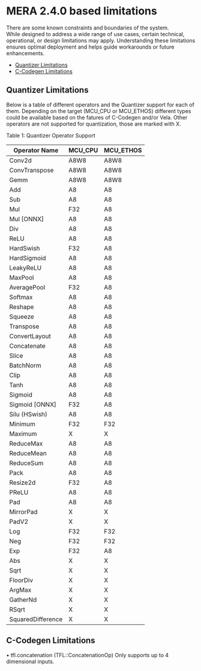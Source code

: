 # MERA 2.4.0 based limitations  

There are some known constraints and boundaries of the system.   
While designed to address a wide range of use cases, certain technical, operational, or design limitations may apply. Understanding these limitations ensures optimal deployment and helps guide workarounds or future enhancements.

* [Quantizer Limitations](#Quantizer-Limitations)  
* [C-Codegen Limitations](#C-Codegen-Limitations)  

## Quantizer Limitations

Below is a table of different operators and the Quantizer support for each of them. Depending on the target (MCU_CPU or MCU_ETHOS) different types could be available based on the fatures of C-Codegen and/or Vela.
Other operators are not supported for quantization, those are marked with X.


Table 1: Quantizer Operator Support

|Operator Name|MCU_CPU|MCU_ETHOS|
|---|---|---|
|Conv2d|A8W8|A8W8|
|ConvTranspose|A8W8|A8W8|
|Gemm|A8W8|A8W8|
|Add|A8|A8|
|Sub|A8|A8|
|Mul|F32|A8|
|Mul [ONNX]|A8|A8|
|Div|A8|A8|
|ReLU|A8|A8|
|HardSwish|F32|A8|
|HardSigmoid|A8|A8|
|LeakyReLU|A8|A8|
|MaxPool|A8|A8|
|AveragePool|F32|A8|
|Softmax|A8|A8|
|Reshape|A8|A8|
|Squeeze|A8|A8|
|Transpose|A8|A8|
|ConvertLayout|A8|A8|
|Concatenate|A8|A8|
|Slice|A8|A8|
|BatchNorm|A8|A8|
|Clip|A8|A8|
|Tanh|A8|A8|
|Sigmoid|A8|A8|
|Sigmoid [ONNX]|F32|A8|
|Silu (HSwish)|A8|A8|
|Minimum|F32|F32|
|Maximum|X|X|
|ReduceMax|A8|A8|
|ReduceMean|A8|A8|
|ReduceSum|A8|A8|
|Pack|A8|A8|
|Resize2d|F32|A8|
|PReLU|A8|A8|
|Pad|A8|A8|
|MirrorPad|X|X|
|PadV2|X|X|
|Log|F32|F32|
|Neg|F32|F32|
|Exp|F32|A8|
|Abs|X|X|
|Sqrt|X|X|
|FloorDiv|X|X|
|ArgMax|X|X|
|GatherNd|X|X|
|RSqrt|X|X|
|SquaredDifference|X|X|


## C-Codegen Limitations

• tfl.concatenation (TFL::ConcatenationOp) Only supports up to 4 dimensional inputs.  


